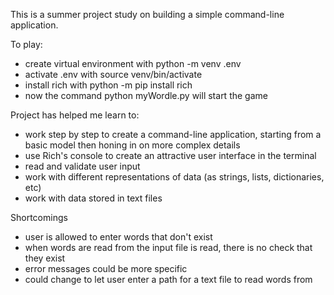 This is a summer project study on building a simple command-line application.

To play:
* create virtual environment with python -m venv .env 
* activate .env with source venv/bin/activate 
* install rich with python -m pip install rich
* now the command python myWordle.py will start the game



Project has helped me learn to:
* work step by step to create a command-line application, starting from a basic model then
honing in on more complex details
* use Rich's console to create an attractive user interface in the terminal
* read and validate user input
* work with different representations of data (as strings, lists, dictionaries, etc)
* work with data stored in text files




Shortcomings
* user is allowed to enter words that don't exist
* when words are read from the input file is read, there is no check that they exist
* error messages could be more specific
* could change to let user enter a path for a text file to read words from
